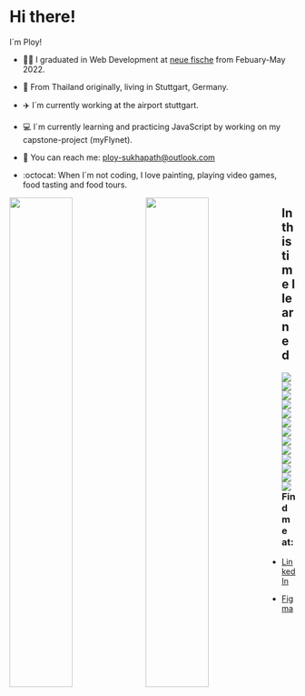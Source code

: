 # Hi there!

I´m Ploy!

+ 👩‍🎓 I graduated in Web Development at [neue fische](https://www.neuefische.de/) from Febuary-May 2022.
+ 📍 From Thailand originally, living in Stuttgart, Germany.

+ ✈️ I´m currently working at the airport stuttgart.
+ 💻 I´m currently learning and practicing JavaScript by working on my capstone-project (myFlynet).
+ 📧 You can reach me: ploy-sukhapath@outlook.com
+ :octocat: When I´m not coding, I love painting, playing video games, food tasting and food tours.


<img align="left" width="47%" src="https://github-readme-stats.vercel.app/api?username=ploysth&show_icons=true&theme=radical" />

<img align="left" width="47%" src="https://github-readme-stats.vercel.app/api/top-langs/?username=ploysth&layout=compact" />

## In this time I learned


<img align="left" src="https://img.shields.io/badge/html5-%23E34F26.svg?style=for-the-badge&logo=html5&logoColor=white" />

<img align="left" src="https://img.shields.io/badge/css3-%231572B6.svg?style=for-the-badge&logo=css3&logoColor=white" />

<img align="left" src="https://img.shields.io/badge/javascript-%23323330.svg?style=for-the-badge&logo=javascript&logoColor=%23F7DF1E" />

<img align="left" src="https://img.shields.io/badge/react-%2320232a.svg?style=for-the-badge&logo=react&logoColor=%2361DAFB" />

<img align="left" src="https://img.shields.io/badge/git-%23F05033.svg?style=for-the-badge&logo=git&logoColor=white" />

<img src="https://img.shields.io/badge/github-%23121011.svg?style=for-the-badge&logo=github&logoColor=white" />

<img align="left" src="https://img.shields.io/badge/NPM-%23000000.svg?style=for-the-badge&logo=npm&logoColor=white" />

<img align="left" src="https://img.shields.io/badge/styled--components-DB7093?style=for-the-badge&logo=styled-components&logoColor=white" />

<img align="left" src="https://img.shields.io/badge/node.js-6DA55F?style=for-the-badge&logo=node.js&logoColor=white" />

<img src="https://img.shields.io/badge/MongoDB-%234ea94b.svg?style=for-the-badge&logo=mongodb&logoColor=white" />

<img align="left" src="https://img.shields.io/badge/Adobe%20XD-470137?style=for-the-badge&logo=Adobe%20XD&logoColor=#FF61F6" />

<img align="left" src="https://img.shields.io/badge/figma-%23F24E1E.svg?style=for-the-badge&logo=figma&logoColor=white" />
     
<img align="left" src="https://img.shields.io/badge/-Storybook-FF4785?style=for-the-badge&logo=storybook&logoColor=white" />


<br />

### Find me at: 
+ [LinkedIn](https://www.linkedin.com/in/ploysth)

+ [Figma](https://www.figma.com/@ploy3)



